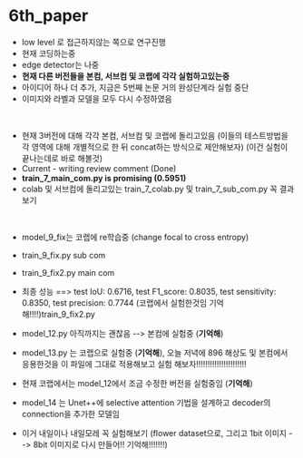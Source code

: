 # 6th_paper
* low level 로 접근하지않는 쪽으로 연구진행
* 현재 코딩하는중
* edge detector는 나중
* **현재 다른 버전들을 본컴, 서브컴 및 코랩에 각각 실험하고있는중**
* 아이디어 하나 더 추가, 지금은 5번째 논문 거의 완성단계라 실험 중단
* 이미지와 라벨과 모델을 모두 다시 수정하였음
<br/>

* 현재 3버전에 대해 각각 본컴, 서브컴 및 코랩에 돌리고있음 (이들의 테스트방법을 각 영역에 대해 개별적으로 한 뒤 concat하는 방식으로 제안해보자)
(이건 실험이 끝나는데로 바로 해볼것)
* Current - writing review comment (Done)
* **train_7_main_com.py is promising (0.5951)**
* colab 및 서브컴에 돌리고있는 train_7_colab.py 및 train_7_sub_com.py 꼭 결과보기
<br/>

* model_9_fix는 코랩에 re학습중 (change focal to cross entropy)
* train_9_fix.py sub com
* train_9_fix2.py main com

* 최종 성능 ==> test IoU: 0.6716, test F1_score: 0.8035, test sensitivity: 0.8350, test precision: 0.7744 (코랩에서 실험한것임 기억해!!!!)train_9_fix2.py

* model_12.py 아직까지는 괜찮음 --> 본컴에 실험중 (**기억해**)
* model_13.py 는 코랩으로 실험중 (**기억해**), 오늘 저녁에 896 해상도 및 본컴에서 응용한것을 이 파일에 그대로 적용해보고 실험 해보자!!!!!!!!!!!!!!!!!!!!!!
* 현재 코랩에서는 model_12에서 조금 수정한 버전을 실험중임  (**기억해**)


* model_14 는 Unet++에 selective attention 기법을 설계하고 decoder의 connection을 추가한 모델임
* 이거 내일이나 내일모레 꼭 실험해보기 (flower dataset으로, 그리고 1bit 이미지 --> 8bit 이미지로 다시 만들어!! 기억해!!!!!!!)

